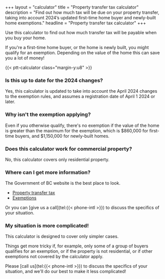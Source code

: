 +++
layout = "calculator"
title = "Property transfer tax calculator"
description = "Find out how much tax will be due on your property transfer, taking into account 2024’s updated first-time home buyer and newly-built home exemptions."
headline = "Property transfer tax calculator"
+++

Use this calculator to find out
how much transfer tax will be payable when you buy your home.

If you're a first-time home buyer, or the home is newly built,
you might qualify for an exemption.
Depending on the value of the home this can save you a lot of money!

{{< ptt-calculator class="margin-y:u8" >}}

### Is this up to date for the 2024 changes?

Yes,
this calculator is updated to take into account the April 2024 changes to the exemption rules,
and assumes a registration date of April 1 2024 or later.

### Why isn't the exemption applying?

Even if you otherwise qualify,
there's no exemption if the value of the home is greater than the maximum for the exemption,
which is $860,000 for first-time buyers,
and $1,150,000 for newly-built homes.

### Does this calculator work for commercial property?

No, this calculator covers only residential property.

### Where can I get more information?

The Government of BC website is the best place to look.

- [Property transfer tax](https://www2.gov.bc.ca/gov/content/taxes/property-taxes/property-transfer-tax)
- [Exemptions](https://www2.gov.bc.ca/gov/content/taxes/property-taxes/property-transfer-tax/exemptions)

Or you can [give us a call](tel:{{< phone-intl >}}) to discuss the specifics of your situation.

### My situation is more complicated!

This calculator is designed to cover only simpler cases.

Things get more tricky if, for example,
only some of a group of buyers qualifies for an exemption,
or if the property is not residential,
or if other exemptions not covered by the calculator apply.

Please [call us](tel:{{< phone-intl >}}) to discuss the specifics of your situation,
and we'll do our best to make it less complicated!
